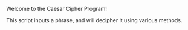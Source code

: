 Welcome to the Caesar Cipher Program!

This script inputs a phrase, and will decipher it using various methods.